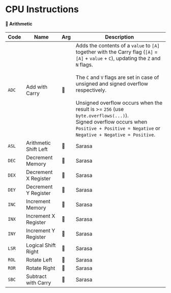 # CPU Instructions

#### 🔢 Arithmetic

| Code  | Name                  | Arg | Description                                                                                                                                                                                                                                                                                                                                                                                                                    |
| ----- | --------------------- | --- | ------------------------------------------------------------------------------------------------------------------------------------------------------------------------------------------------------------------------------------------------------------------------------------------------------------------------------------------------------------------------------------------------------------------------------ |
| `ADC` | Add with Carry        | 🔢  | Adds the contents of a `value` to `[A]` together with the Carry flag (`[A]` = `[A]` + `value` + `C`), updating the `Z` and `N` flags.<br><br>The `C` and `V` flags are set in case of unsigned and signed overflow respectively.<br><br>Unsigned overflow occurs when the result is >= `256` (use `byte.overflows(...)`).<br>Signed overflow occurs when `Positive + Positive = Negative` or `Negative + Negative = Positive`. |
| `ASL` | Arithmetic Shift Left | 🐏  | Sarasa                                                                                                                                                                                                                                                                                                                                                                                                                         |
| `DEC` | Decrement Memory      | 🐏  | Sarasa                                                                                                                                                                                                                                                                                                                                                                                                                         |
| `DEX` | Decrement X Register  | 🚫  | Sarasa                                                                                                                                                                                                                                                                                                                                                                                                                         |
| `DEY` | Decrement Y Register  | 🚫  | Sarasa                                                                                                                                                                                                                                                                                                                                                                                                                         |
| `INC` | Increment Memory      | 🐏  | Sarasa                                                                                                                                                                                                                                                                                                                                                                                                                         |
| `INX` | Increment X Register  | 🚫  | Sarasa                                                                                                                                                                                                                                                                                                                                                                                                                         |
| `INY` | Increment Y Register  | 🚫  | Sarasa                                                                                                                                                                                                                                                                                                                                                                                                                         |
| `LSR` | Logical Shift Right   | 🐏  | Sarasa                                                                                                                                                                                                                                                                                                                                                                                                                         |
| `ROL` | Rotate Left           | 🐏  | Sarasa                                                                                                                                                                                                                                                                                                                                                                                                                         |
| `ROR` | Rotate Right          | 🐏  | Sarasa                                                                                                                                                                                                                                                                                                                                                                                                                         |
| `SBC` | Subtract with Carry   | 🔢  | Sarasa                                                                                                                                                                                                                                                                                                                                                                                                                         |

